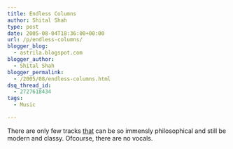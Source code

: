 ```yaml
---
title: Endless Columns
author: Shital Shah
type: post
date: 2005-08-04T18:36:00+00:00
url: /p/endless-columns/
blogger_blog:
  - astrila.blogspot.com
blogger_author:
  - Shital Shah
blogger_permalink:
  - /2005/08/endless-columns.html
dsq_thread_id:
  - 2727618434
tags:
  - Music

---
```

There are only few tracks [that][1] can be so immensly philosophical and still be modern and classy. Ofcourse, there are no vocals.

 [1]: http://music.yahoo.com/track/1781258 "Blue Man Group - Endless Columns"